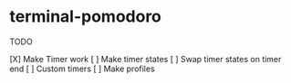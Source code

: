 # terminal-pomodoro

TODO

[X] Make Timer work
[ ] Make timer states
[ ] Swap timer states on timer end
[ ] Custom timers
[ ] Make profiles
